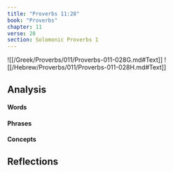 ```yaml
---
title: "Proverbs 11:28"
book: "Proverbs"
chapter: 11
verse: 28
section: Solomonic Proverbs 1
---
```

![[/Greek/Proverbs/011/Proverbs-011-028G.md#Text]]
![[/Hebrew/Proverbs/011/Proverbs-011-028H.md#Text]]

## Analysis

#### Words

#### Phrases

#### Concepts

## Reflections
